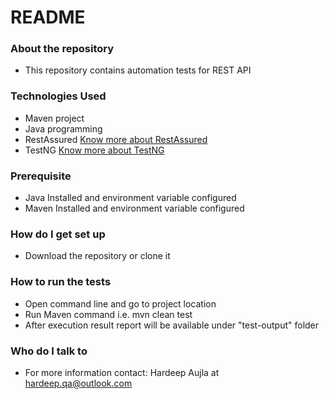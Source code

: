 # README #

### About the repository ###
* This repository contains automation tests for REST API

### Technologies Used ###
* Maven project
* Java programming
* RestAssured [Know more about RestAssured](http://rest-assured.io/)
* TestNG [Know more about TestNG](https://testng.org/doc/index.html)

### Prerequisite ###
* Java Installed and environment variable configured
* Maven Installed and environment variable configured

### How do I get set up ###
* Download the repository or clone it

### How to run the tests ###
* Open command line and go to project location
* Run Maven command i.e. mvn clean test
* After execution result report will be available under "test-output" folder

### Who do I talk to ###
* For more information contact: Hardeep Aujla at [hardeep.qa@outlook.com](mailto:hardeep.qa@outlook.com)